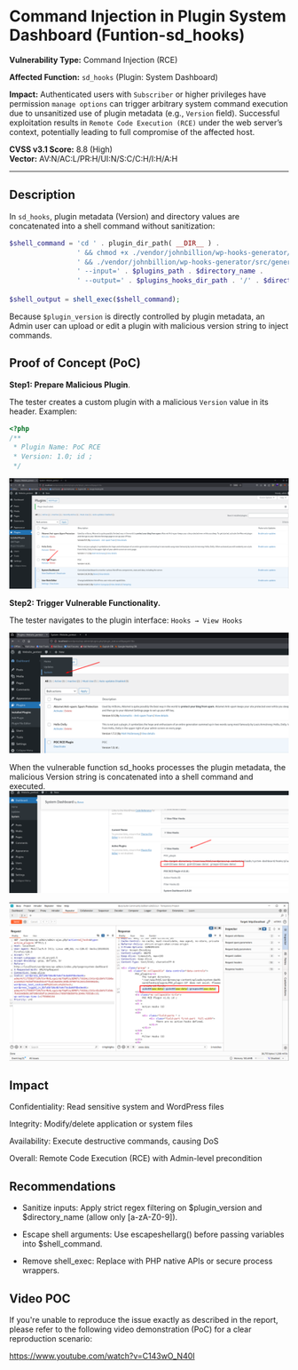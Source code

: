 #  Command Injection in Plugin System Dashboard (Funtion-sd_hooks)

**Vulnerability Type:** Command Injection (RCE)

**Affected Function:** `sd_hooks` (Plugin: System Dashboard)

**Impact:** Authenticated users with `Subscriber` or higher privileges have permission `manage options` can trigger arbitrary system command execution due to unsanitized use of plugin metadata (e.g., `Version` field). Successful exploitation results in `Remote Code Execution (RCE)` under the web server’s context, potentially leading to full compromise of the affected host.

**CVSS v3.1 Score:** 8.8 (High)  
**Vector:** AV:N/AC:L/PR:H/UI:N/S:C/C:H/I:H/A:H 

-------------------------
## Description

In `sd_hooks`, plugin metadata (Version) and directory values are concatenated into a shell command without sanitization:

``` php
$shell_command = 'cd ' . plugin_dir_path( __DIR__ ) .
                 ' && chmod +x ./vendor/johnbillion/wp-hooks-generator/src/generate.php' .
                 ' && ./vendor/johnbillion/wp-hooks-generator/src/generate.php' .
                 ' --input=' . $plugins_path . $directory_name .
                 ' --output=' . $plugins_hooks_dir_path . '/' . $directory_name . '-' . $plugin_version . ' 2>&1';

$shell_output = shell_exec($shell_command);
```

Because `$plugin_version` is directly controlled by plugin metadata, an Admin user can upload or edit a plugin with malicious version string to inject commands.

## Proof of Concept (PoC)

**Step1: Prepare Malicious Plugin**.
 
The tester creates a custom plugin with a malicious `Version` value in its header. Examplen:

``` php
<?php
/**
 * Plugin Name: PoC RCE
 * Version: 1.0; id ;
 */
```
![alt](./img/1.png)

**Step2: Trigger Vulnerable Functionality.**    

The tester navigates to the plugin interface: `Hooks → View Hooks`

![alt](./img/2.png)

When the vulnerable function sd_hooks processes the plugin metadata, the malicious Version string is concatenated into a shell command and executed.
![alt](./img/3.png)

![alt](./img/4.png)
## Impact

Confidentiality: Read sensitive system and WordPress files

Integrity: Modify/delete application or system files

Availability: Execute destructive commands, causing DoS

Overall: Remote Code Execution (RCE) with Admin-level precondition

## Recommendations

- Sanitize inputs: Apply strict regex filtering on $plugin_version and $directory_name (allow only [a-zA-Z0-9]).

- Escape shell arguments: Use escapeshellarg() before passing variables into $shell_command.

- Remove shell_exec: Replace with PHP native APIs or secure process wrappers.


## Video POC
If you're unable to reproduce the issue exactly as described in the report, please refer to the following video demonstration (PoC) for a clear reproduction scenario:

https://www.youtube.com/watch?v=C143wO_N40I

